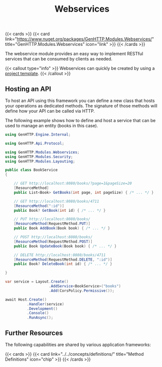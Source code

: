 ﻿---
title: Webservices
description: 'Provide REST based web services in C# that can be consumed by clients to retrieve a JSON, YMAL, or XML serialized result.'
weight: 1
cascade:
  type: docs
---

{{< cards >}}
{{< card link="https://www.nuget.org/packages/GenHTTP.Modules.Webservices/" title="GenHTTP.Modules.Webservices" icon="link" >}}
{{< /cards >}}

The webservice module provides an easy way to implement RESTful services
that can be consumed by clients as needed.

{{< callout type="info" >}}
Webservices can quickly be created by using a [project template](../../templates/).
{{< /callout >}}

## Hosting an API

To host an API using this framework you can define a new class that
hosts your operations as dedicated methods. The signature of those methods will
define how your API can be called via HTTP.

The following example shows how to define and host a service that can be used
to manage an entity (books in this case).

```csharp
using GenHTTP.Engine.Internal;

using GenHTTP.Api.Protocol;

using GenHTTP.Modules.Webservices;
using GenHTTP.Modules.Security;
using GenHTTP.Modules.Layouting;

public class BookService
{

    // GET http://localhost:8080/books/?page=1&pageSize=20
    [ResourceMethod]
    public List<Book> GetBooks(int page, int pageSize) { /* ... */ }

    // GET http://localhost:8080/books/4711
    [ResourceMethod(":id")]
    public Book? GetBook(int id) { /* ... */ }

    // PUT http://localhost:8080/books/
    [ResourceMethod(RequestMethod.PUT)]
    public Book AddBook(Book book) { /* ... */ }

    // POST http://localhost:8080/books/
    [ResourceMethod(RequestMethod.POST)]
    public Book UpdateBook(Book book) { /* ... */ }

    // DELETE http://localhost:8080/books/4711
    [ResourceMethod(RequestMethod.DELETE, ":id")]
    public Book? DeleteBook(int id) { /* ... */ }

}

var service = Layout.Create()
                    .AddService<BookService>("books")
                    .Add(CorsPolicy.Permissive());

await Host.Create()
          .Handler(service)
          .Development()
          .Console()
          .RunAsync();
```

## Further Resources

The following capabilities are shared by various application frameworks:

{{< cards >}}
{{< card link="../../concepts/definitions/" title="Method Definitions" icon="chip" >}}
{{< /cards >}}

